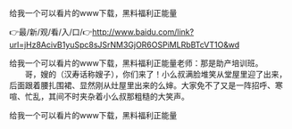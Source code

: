 给我一个可以看片的www下载，黑料福利正能量

👉最/新/观/看/入/口/👉http://www.baidu.com/link?url=jHz8AcivB1yuSpc8sJSrNM3GjOR6OSPiMLRbBTcVT1O&wd

给我一个可以看片的www下载，黑料福利正能量老师：那是助产培训班。
　　哥，嫂的（汉寿话称嫂子），你们来了！小么叔满脸堆笑从堂屋里迎了出来，后面跟着腰扎围裙、显然刚从灶屋里出来的么婶。大家免不了又是一阵招呼、寒喧、忙乱，其间不时夹杂着小么叔那粗糙的大笑声。


给我一个可以看片的www下载，黑料福利正能量
